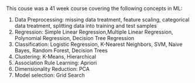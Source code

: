 This couse was a 41 week course covering the following concepts in ML:
1. Data Preprocessing: missing data treatment, feature scaling, categorical data treatment, splitting data into training and test samples
2. Regression: Simple Linear Regression,Multiple Linear Regression, Polynomial Regression, Decision Tree Regression
3. Classification: Logistic Regression, K-Nearest Neighbors, SVM, Naive Bayes, Random Forest, Decision Trees
4. Clustering: K-Means, Hierarchical
5. Association Rule Learning: Apriori
6. Dimensionality Reduction: PCA
7. Model selection: Grid Search
